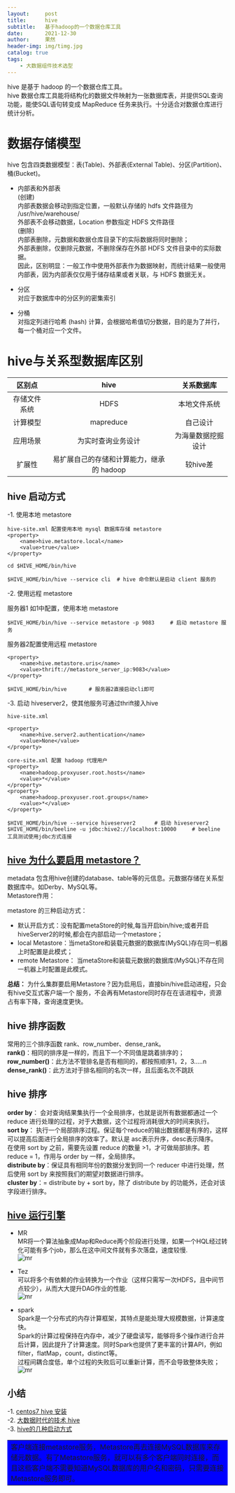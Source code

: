 ```yaml
---
layout:     post
title:      hive
subtitle:   基于hadoop的一个数据仓库工具
date:       2021-12-30
author:     果然
header-img: img/timg.jpg
catalog: true
tags:
    - 大数据组件技术选型
---
```


hive 是基于 hadoop 的一个数据仓库工具。  
hive 数据仓库工具能将结构化的数据文件映射为一张数据库表，并提供SQL查询功能，能使SQL语句转变成 MapReduce 任务来执行。十分适合对数据仓库进行统计分析。  

# 数据存储模型  
hive 包含四类数据模型：表(Table)、外部表(External Table)、分区(Partition)、桶(Bucket)。  

* 内部表和外部表  
(创建)  
内部表数据会移动到指定位置，一般默认存储的 hdfs 文件路径为 /usr/hive/warehouse/  
外部表不会移动数据，Location 参数指定 HDFS 文件路径  
(删除)  
内部表删除，元数据和数据仓库目录下的实际数据将同时删除；  
外部表删除，仅删除元数据，不删除保存在外部 HDFS 文件目录中的实际数据。   
因此，区别明显：一般工作中使用外部表作为数据映射，而统计结果一般使用内部表，因为内部表仅仅用于储存结果或者关联，与 HDFS 数据无关。  

* 分区  
对应于数据库中的分区列的密集索引    
* 分桶  
对指定列进行哈希 (hash) 计算，会根据哈希值切分数据，目的是为了并行，每一个桶对应一个文件。  

# hive与关系型数据库区别  

|区别点|hive| 关系数据库|
|:----:|:----:|:----:|   
|存储文件系统|HDFS|本地文件系统|
|计算模型|mapreduce|自己设计|
|应用场景|为实时查询业务设计|为海量数据挖掘设计|
|扩展性|易扩展自己的存储和计算能力，继承的 hadoop|较hive差|

## hive 启动方式  
-1. 使用本地 metastore  
```
hive-site.xml 配置使用本地 mysql 数据库存储 metastore  
<property>
	<name>hive.metastore.local</name>
	<value>true</value>
</property>

cd $HIVE_HOME/bin/hive 
                 
$HIVE_HOME/bin/hive --service cli  # hive 命令默认是启动 client 服务的
```
-2. 使用远程 metastore
 
服务器1 如1中配置，使用本地 metastore
```
$HIVE_HOME/bin/hive --service metastore -p 9083     # 启动 metastore 服务
```  

服务器2配置使用远程 metastore
```
<property>
	<name>hive.metastore.uris</name>
	<value>thrift://metastore_server_ip:9083</value>
</property>

$HIVE_HOME/bin/hive       # 服务器2直接启动cli即可
```  
-3. 启动 hiveserver2，使其他服务可通过thrift接入hive  
```
hive-site.xml

<property>
	<name>hive.server2.authentication</name>
	<value>None</value>
</property>

core-site.xml 配置 hadoop 代理用户
<property>
	<name>hadoop.proxyuser.root.hosts</name>
	<value>*</value>
</property>
<property>
	<name>hadoop.proxyuser.root.groups</name>
	<value>*</value>
</property>

$HIVE_HOME/bin/hive --service hiveserver2      # 启动 hiveserver2
$HIVE_HOME/bin/beeline -u jdbc:hive2://localhost:10000     # beeline 工具测试使用jdbc方式连接
```  
## [hive 为什么要启用 metastore？](https://blog.csdn.net/qq_35440040/article/details/82462269)  
metadata 包含用hive创建的database、table等的元信息。元数据存储在关系型数据库中。如Derby、MySQL等。  
Metastore作用：  

<table><tr><td bgcolor=blue>客户端连接metastore服务，Metastore再去连接MySQL数据库来存储元数据。有了Metastore服务，就可以有多个客户端同时连接，而且这些客户端不需要知道MySQL数据库的用户名和密码，只需要连接Metastore服务即可。</td></tr></blue>   

metastore 的三种启动方式：  
* 默认开启方式：没有配置metaStore的时候,每当开启bin/hive;或者开启hiveServer2的时候,都会在内部启动一个metastore；  
* local Metastore：当metaStore和装载元数据的数据库(MySQL)存在同一机器上时配置是此模式；   
* remote Metastore： 当metaStore和装载元数据的数据库(MySQL)不存在同一机器上时配置是此模式。  

**总结：** 为什么集群要启用Metastore？因为启用后，直接bin/hive启动进程，只会有hive交互式客户端一个 服务，不会再有Metastore同时存在在该进程中，资源占有率下降，查询速度更快。  
## hive 排序函数  
常用的三个排序函数 rank、row_number、dense_rank。    
**rank()**：相同的排序是一样的，而且下一个不同值是跳着排序的；  
**row_number()**：此方法不管排名是否有相同的，都按照顺序1，2，3…..n   
**dense_rank()**：此方法对于排名相同的名次一样，且后面名次不跳跃  
## hive 排序  

**order by**： 会对查询结果集执行一个全局排序，也就是说所有数据都通过一个 reduce 进行处理的过程，对于大数据，这个过程将消耗很大的时间来执行。   
**sort by**： 执行一个局部排序过程。保证每个reduce的输出数据都是有序的，这样可以提高后面进行全局排序的效率了。默认是 asc表示升序，desc表示降序。  
在使用 sort by 之前，需要先设置 reduce 的数量 >1，才可做局部排序。若 reduce = 1，作用与 order by 一样，全局排序。  
**distribute by**：保证具有相同年份的数据分发到同一个 reducer 中进行处理，然后使用 sort by 来按照我们的期望对数据进行排序。  
**cluster by**：= distribute by + sort by，除了 distribute by 的功能外，还会对该字段进行排序。  

## [hive 运行引擎](https://zhuanlan.zhihu.com/p/252288440)  

* MR  
MR将一个算法抽象成Map和Reduce两个阶段进行处理，如果一个HQL经过转化可能有多个job，那么在这中间文件就有多次落盘，速度较慢.  
![mr](https://initialdream16.github.io/img/mr.jpg)    

* Tez  
可以将多个有依赖的作业转换为一个作业（这样只需写一次HDFS，且中间节点较少），从而大大提升DAG作业的性能.  
![mr](https://initialdream16.github.io/img/tez.jpg)

* spark  
Spark是一个分布式的内存计算框架，其特点是能处理大规模数据，计算速度快。  
Spark的计算过程保持在内存中，减少了硬盘读写，能够将多个操作进行合并后计算，因此提升了计算速度。同时Spark也提供了更丰富的计算API，例如filter，flatMap，count，distinct等。  
过程间耦合度低，单个过程的失败后可以重新计算，而不会导致整体失败；
![mr](https://initialdream16.github.io/img/spark.jpg)
 
## 小结  
-1. [centos7 hive 安装](https://www.cnblogs.com/caoxb/p/11333741.html)  
-2. [大数据时代的技术 hive](https://www.cnblogs.com/sharpxiajun/archive/2013/06/03/3114560.html)  
-3. [hive的几种启动方式](https://blog.csdn.net/lblblblblzdx/article/details/79760959) 



